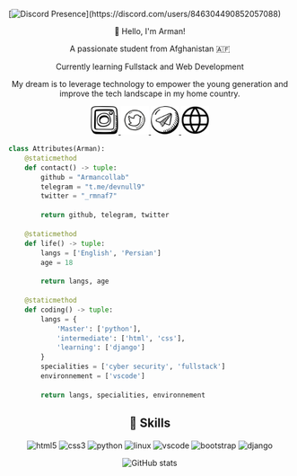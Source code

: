 [![Discord Presence](https://lanyard.cnrad.dev/api/846304490852057088?theme=light&bg=809ecf&animated=false&hideDiscrim=true&borderRadius=30px&idleMessage=Probably%20doing%20something%20else...")](https://discord.com/users/846304490852057088)


<p align="center">👋 Hello, I'm Arman!</p>
<p align="center">A passionate student from Afghanistan 🇦🇫</p>
<p align="center">Currently learning Fullstack and Web Development</p>
<p align="center">My dream is to leverage technology to empower the young generation and improve the tech landscape in my home country.</p>

<div align="center">
  <a href="https://www.instagram.com/_rmnaf/">
    <img height="50" src="./assets/insta.png" />
  </a>
  <a href="https://www.twitter.com/_rmnaf7/">
    <img height="50" src="./assets/twitter.png" />
  </a>
  <a href="https://t.me/devnull9">
    <img height="50" src="./assets/tg.png" />
  </a>
  <a href="https://ArmanCollab.github.io">
    <img height="50" src="./assets/web.png" />
  </a>
</div>

```python
class Attributes(Arman):
    @staticmethod
    def contact() -> tuple:
        github = "Armancollab"
        telegram = "t.me/devnull9"
        twitter = "_rmnaf7"
        
        return github, telegram, twitter
    
    @staticmethod
    def life() -> tuple:
        langs = ['English', 'Persian']
        age = 18
        
        return langs, age
    
    @staticmethod
    def coding() -> tuple:
        langs = {
            'Master': ['python'],
            'intermediate': ['html', 'css'],
            'learning': ['django']
        }
        specialities = ['cyber security', 'fullstack']
        environnement = ['vscode']
        
        return langs, specialities, environnement
```

<h2 align="center">🚀 Skills</h2>
<p align="center">
  <img src="https://cdn.jsdelivr.net/gh/devicons/devicon/icons/html5/html5-original.svg" alt="html5" width="45" height="45" align="center" />
  <img src="https://cdn.jsdelivr.net/gh/devicons/devicon/icons/css3/css3-original.svg" alt="css3" width="45" height="45" align="center" />
  <img src="https://cdn.jsdelivr.net/gh/devicons/devicon/icons/python/python-original.svg" alt="python" width="45" height="45" align="center" />
  <img src="https://cdn.jsdelivr.net/gh/devicons/devicon/icons/linux/linux-original.svg" alt="linux" width="45" height="45" align="center" />
  <img src="https://cdn.jsdelivr.net/gh/devicons/devicon/icons/vscode/vscode-original.svg" alt="vscode" width="45" height="45" align="center" />
  <img src="https://cdn.jsdelivr.net/gh/devicons/devicon/icons/bootstrap/bootstrap-original.svg" alt="bootstrap" width="45" height="45" align="center" />
  <img src="https://cdn.jsdelivr.net/gh/devicons/devicon/icons/django/django-plain-wordmark.svg" alt="django" width="45" height="45" align="center" />

</p>

<div align="center">
  <img src="https://github-readme-stats.vercel.app/api?username=Armancollab&show_icons=true&theme=radical" alt="GitHub stats">
</div>
